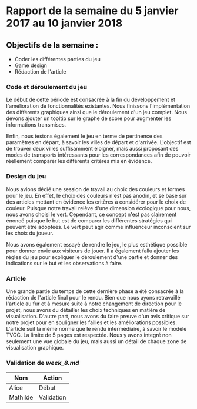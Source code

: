 # Rapport de la semaine du 5 janvier 2017 au 10 janvier 2018 

## Objectifs de la semaine : 
  * Coder les différentes parties du jeu
  * Game design
  * Rédaction de l'article
  
### Code et déroulement du jeu
Le début de cette période est consacrée à la fin du développement et l'amélioration de fonctionnalités existantes.
Nous finissons l'implémentation des différents graphiques ainsi que le déroulement d'un jeu complet. 
Nous devons ajouter un tooltip sur le graphe de score pour augmenter les informations transmises.

Enfin, nous testons également le jeu en terme de pertinence des paramètres en départ, à savoir les villes de départ et d'arrivée. 
L'objectif est de trouver deux villes suffisamment éloigner, mais aussi proposant des modes de transports intéressants pour les correspondances afin de pouvoir réellement comparer les différents critères mis en évidence.


### Design du jeu 

Nous avions dédié une session de travail au choix des couleurs et formes pour le jeu. En effet, le choix des couleurs n'est pas anodin, et se base sur des articles mettant en évidence les critères à considérer pour le choix de couleur. Puisque notre travail relève d'une dimension écologique pour nous, nous avons choisi le vert. Cependant, ce concept n'est pas clairement énoncé puisque le but est de comparer les différentes stratégies qui peuvent être adoptées. Le vert peut agir comme influenceur inconscient sur les choix du joueur. 

Nous avons également essayé de rendre le jeu, le plus esthétique possible pour donner envie aux visiteurs de jouer. Il a également fallu ajouter les règles du jeu pour expliquer le déroulement d'une partie et donner des indications sur le but et les observations à faire. 

### Article
Une grande partie du temps de cette dernière phase a été consacrée à la rédaction de l'article final pour le rendu. Bien que nous ayons retravaillé l'article au fur et à mesure suite à notre changement de direction pour le projet, nous avons du détailler les choix techniques en matière de visualisation. D'autre part, nous avons du faire preuve d'un avis critique sur notre projet pour en souligner les failles et les améliorations possibles. L'article suit la même norme que le rendu intermédiaire, à savoir le modèle TVGC. La limite de 5 pages est respectée. Nous y avons integré non seulement une vue globale du jeu, mais aussi un détail de chaque zone de visualisation graphique. 

### Validation de *week_8.md*
 
| Nom | Action |
| --- | ------ |
| Alice | Début |
| Mathilde | Validation | 
